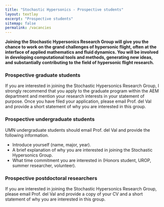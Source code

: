 ```yaml
---
title: "Stochastic Hypersonics - Prospective students"
layout: textlay
excerpt: "Prospective students"
sitemap: false
permalink: /vacancies
---
```


**Joining the Stochastic Hypersonics Research Group will give you the chance to work on the grand challenges of hypersonic flight, often at the interface of applied mathematics and fluid dynamics. You will be involved in developing computational tools and methods, generating new ideas, and substantially contributing to the field of hypersonic flight research.**

### Prospective graduate students

<!-- **We are currently open for graduate students and postdoc applications** -->

<!-- We are  looking for new group members with passion, talent, and grit! -->

If you are interested in joining the Stochastic Hypersonics Research Group, I strongly recommend that you apply to the graduate program within the AEM department and mention your research interests in your statement of purpose.  Once you have filed your application, please email Prof. del Val and provide a short statement of why you are interested in this group.

### Prospective undergraduate students

UMN undergraduate students should email Prof. del Val and provide the following information.

- Introduce yourself (name, major, year).
- A brief explanation of why you are interested in joining the Stochastic Hypersonics Group.
- What time commitment you are interested in (Honors student, UROP, summer researcher, volunteer).

### Prospective postdoctoral researchers

If you are interested in joining the Stochastic Hypersonics Research Group, please email Prof. del Val and provide a copy of your CV and a short statement of why you are interested in this group.

<!-- ### Applications for PhD and Postdoc positions
If you are interested in working with us as a PhD student or postdoc, please send me an [email](mailto:milan.allan@gmail.com). State briefly why you are interested and attach a CV, including information about the grades you had as an undergraduate. No need for a separate cover letter or certificates. **Important**: please insert _"Application PhD"_ or _"Application Postdoc"_ in the subject line. If you are applying to a specific advertisement, note this in your email.

We especially welcome postdocs with fellowships. I'd be happy to support you, also after you apply to our group. Take a look at the [veni fellowship](https://www.nwo.nl/en/calls/nwo-talent-programme-veni-science-domain) or the Marie Curie fellowship (currently closed, next deadline probably Fall 2021, [here is last years call]({{ site.baseurl }}/downloads/h2020-wp1820-msca_en.pdf)). In many country, there are also fellowships available for outdoing postdocs.**


### Master projects for Leiden University students
If you are a Master student at Leiden University looking for a Master project, contact me (or any group member) per email or stop by my office.

### Bsc / Master students from elsewhere
If you are interested in pursuing a Master degree at Leiden University, see [mastersinleiden.nl](http://www.mastersinleiden.nl/programmes/physics/en/introduction). Sometimes, we take master students or summer interns if we get exceptional applicants (this usually means very good grades and a personal recommendation). -->


<!-- <figure>
<img src="{{ site.url }}{{ site.baseurl }}/images/picpic/Gallery/DSC_0696.jpg" width="95%">
</figure> -->
